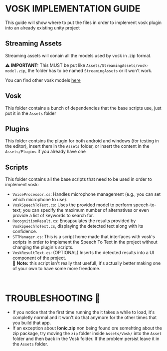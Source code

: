 # VOSK IMPLEMENTATION GUIDE
This guide will show where to put the files in order to implement vosk plugin into an already existing unity project

## Streaming Assets
Streaming assets will conain all the models used by vosk in .zip format.<br>

⚠️ **IMPORTANT:** This MUST  be put like `Assets/StreamingAssets/vosk-model.zip`, the folder has to be named `StreamingAssets` or it won't work.

You can find other vosk models [here](https://alphacephei.com/vosk/models)

## Vosk
This folder contains a bunch of dependencies that the base scripts use, just put it in the `Assets` folder

## Plugins
This folder contsins the plugin for both android and windows (for testing in the editor), insert them in the `Assets` folder, or insert the content in the `Assets/Plugins` if you already have one

## Scripts
This folder contains all the base scripts that need to be used in order to implement vosk:
- `VoiceProcessor.cs`: Handles microphone management (e.g., you can set which microphone to use).
- `VoskSpeechToText.cs`: Uses the provided model to perform speech-to-text; you can specify the maximum number of alternatives or even provide a list of keywords to search for.
- `RecognitionResult.cs`: Encapsulates the results provided by `VoskSpeechToText.cs`, displaying the detected text along with its confidence.
- `STTManager.cs`: This is a script home made that interfaces with vosk's scripts in order to implement the Speech To Text in the project without changing the plugin's scripts.
- `VoskResultText.cs`: (OPTIONAL) Inserts the detected results into a UI component of the project.<br>
📝 **Note:** this script isn't really that usefull, it's actually better making one of your own to have some more freedome.

<br>

# TROUBLESHOOTING 🔧
- If you notice that the first time running the it takes a while to load, it's completly normal and it won't do that anymore for the other times that you build that app.
- If an exception about **Ionic.zip** non being found ore somehting about the zip package, try moving the `zip` folder inside `Assets/Vosk/` into the `Asset` folder and then back in the Vosk folder. If the problem persist leave it in the `Assets` folder.
